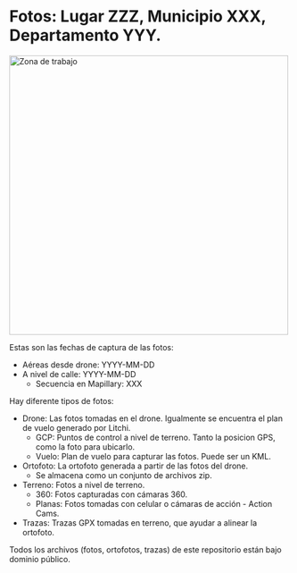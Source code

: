 # Fotos: Lugar ZZZ, Municipio XXX, Departamento YYY.

<img width="500" alt="Zona de trabajo" src="Zona de trabajo.png">

Estas son las fechas de captura de las fotos:

* Aéreas desde drone: YYYY-MM-DD
* A nivel de calle: YYYY-MM-DD
  * Secuencia en Mapillary: XXX

Hay diferente tipos de fotos:

* Drone: Las fotos tomadas en el drone. Igualmente se encuentra el plan de vuelo generado por Litchi.
  * GCP: Puntos de control a nivel de terreno. Tanto la posicion GPS, como la foto para ubicarlo.
  * Vuelo: Plan de vuelo para capturar las fotos. Puede ser un KML.
* Ortofoto: La ortofoto generada a partir de las fotos del drone.
  * Se almacena como un conjunto de archivos zip.
* Terreno: Fotos a nivel de terreno.
  * 360: Fotos capturadas con cámaras 360.
  * Planas: Fotos tomadas con celular o cámaras de acción - Action Cams.
* Trazas: Trazas GPX tomadas en terreno, que ayudar a alinear la ortofoto.

Todos los archivos (fotos, ortofotos, trazas) de este repositorio están bajo dominio público.
